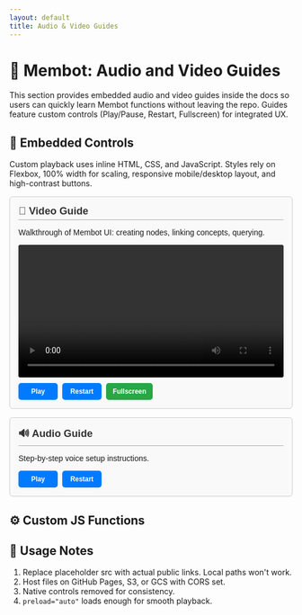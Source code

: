 ```yaml
---
layout: default
title: Audio & Video Guides
---
```


# 🧠 Membot: Audio and Video Guides

This section provides embedded audio and video guides inside the docs so users can quickly learn Membot functions without leaving the repo. Guides feature custom controls (Play/Pause, Restart, Fullscreen) for integrated UX.

## 🚀 Embedded Controls
Custom playback uses inline HTML, CSS, and JavaScript. Styles rely on Flexbox, 100% width for scaling, responsive mobile/desktop layout, and high-contrast buttons.

<style>
.media-container { padding: 15px; margin: 15px auto; border: 1px solid #ccc; border-radius: 6px; background: #f9f9f9; font-family: Arial, sans-serif; max-width: 800px; }
.media-container h3 { margin: 0 0 10px; font-size: 1.3em; color: #333; border-bottom: 1px solid #aaa; padding-bottom: 4px; }
.media-element { width: 100%; margin-bottom: 10px; border-radius: 4px; background: #000; display: block; }
.controls { display: flex; gap: 8px; flex-wrap: wrap; }
.control-btn { background: #007bff; color: #fff; border: none; padding: 8px 12px; border-radius: 5px; cursor: pointer; font-weight: bold; font-size: 0.85em; min-width: 70px; }
.control-btn:hover { filter: brightness(0.9); }
.control-btn.fullscreen { background: #28a745; }
.control-btn.fullscreen:hover { filter: brightness(0.9); }
@media (max-width: 600px) { .media-container { padding: 12px; } }
</style>

<div class="media-container">
  <h3>🎥 Video Guide</h3>
  <p>Walkthrough of Membot UI: creating nodes, linking concepts, querying.</p>
  <video id="membotVideo" class="media-element" src="https://commondatastorage.googleapis.com/gtv-videos-bucket/sample/BigBuckBunny.mp4" preload="auto"></video>
  <div class="controls">
    <button id="videoPlayPauseBtn" class="control-btn" onclick="togglePlayback('membotVideo','videoPlayPauseBtn')" aria-label="Play or pause video">Play</button>
    <button class="control-btn" onclick="restartMedia('membotVideo','videoPlayPauseBtn')" aria-label="Restart video">Restart</button>
    <button class="control-btn fullscreen" onclick="toggleFullscreen('membotVideo')" aria-label="Enter fullscreen">Fullscreen</button>
  </div>
</div>

<div class="media-container">
  <h3>🔊 Audio Guide</h3>
  <p>Step-by-step voice setup instructions.</p>
  <audio id="membotAudio" class="media-element" src="https://www.soundhelix.com/examples/mp3/SoundHelix-Song-1.mp3" preload="auto"></audio>
  <div class="controls">
    <button id="audioPlayPauseBtn" class="control-btn" onclick="togglePlayback('membotAudio','audioPlayPauseBtn')" aria-label="Play or pause audio">Play</button>
    <button class="control-btn" onclick="restartMedia('membotAudio','audioPlayPauseBtn')" aria-label="Restart audio">Restart</button>
  </div>
</div>

## ⚙️ Custom JS Functions
<script>
function togglePlayback(id, btnId) {
  const m = document.getElementById(id);
  const b = document.getElementById(btnId);
  if (!m || !b) return;
  if (m.paused || m.ended) {
    m.play();
    b.textContent = 'Pause';
  } else {
    m.pause();
    b.textContent = 'Play';
  }
}
function restartMedia(id, btnId) {
  const m = document.getElementById(id);
  const b = document.getElementById(btnId);
  if (!m) return;
  m.currentTime = 0;
  m.play();
  if (b) b.textContent = 'Pause';
}
function toggleFullscreen(id) {
  const v = document.getElementById(id);
  if (!v) return;
  if (v.requestFullscreen) v.requestFullscreen();
  else if (v.mozRequestFullScreen) v.mozRequestFullScreen();
  else if (v.webkitRequestFullscreen) v.webkitRequestFullscreen();
  else if (v.msRequestFullscreen) v.msRequestFullscreen();
}

document.addEventListener('DOMContentLoaded', function() {
  const video = document.getElementById('membotVideo');
  const audio = document.getElementById('membotAudio');
  if (video) {
    video.addEventListener('pause', () => { document.getElementById('videoPlayPauseBtn').textContent = 'Play'; });
    video.addEventListener('play', () => { document.getElementById('videoPlayPauseBtn').textContent = 'Pause'; });
    video.addEventListener('ended', () => { document.getElementById('videoPlayPauseBtn').textContent = 'Restart'; });
  }
  if (audio) {
    audio.addEventListener('pause', () => { document.getElementById('audioPlayPauseBtn').textContent = 'Play'; });
    audio.addEventListener('play', () => { document.getElementById('audioPlayPauseBtn').textContent = 'Pause'; });
    audio.addEventListener('ended', () => { document.getElementById('audioPlayPauseBtn').textContent = 'Restart'; });
  }
});
</script>

## 📝 Usage Notes
1. Replace placeholder src with actual public links. Local paths won't work.
2. Host files on GitHub Pages, S3, or GCS with CORS set.
3. Native controls removed for consistency.
4. `preload="auto"` loads enough for smooth playback.